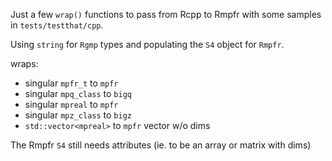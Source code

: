 Just a few `wrap()` functions to pass from Rcpp to Rmpfr with some samples in `tests/testthat/cpp`.

Using `string` for `Rgmp` types and populating the `S4` object for `Rmpfr`.

wraps:  
  - singular `mpfr_t` to `mpfr`
  - singular `mpq_class` to `bigq`
  - singular `mpreal` to `mpfr`
  - singular `mpz_class` to `bigz`
  - `std::vector<mpreal>` to `mpfr` vector w/o dims

The Rmpfr `S4` still needs attributes (ie. to be an array or matrix with dims)

